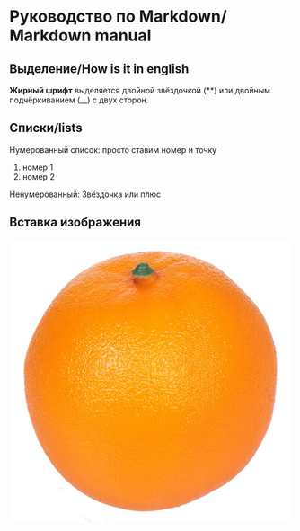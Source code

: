 # Руководство по Markdown/ Markdown manual

## Выделение/How is it in english

**Жирный шрифт** выделяется двойной звёздочкой (**) или двойным подчёркиванием (__) с двух сторон.


## Списки/lists

Нумерованный список: просто ставим номер и точку
1. номер 1
2. номер 2

Ненумерованный:
Звёздочка или плюс

## Вставка изображения

![Это апельсин](4a58c6a9afdcf2f8a6104d2996d09dea.jpg)
